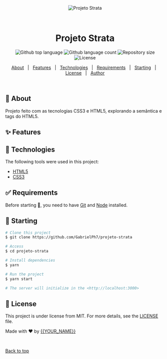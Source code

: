 <div align="center" id="top"> 
  <img src="Strata.gif" alt="Projeto Strata" />

&#xa0;

  <!-- <a href="https://projetostrata.netlify.app">Demo</a> -->
</div>

<h1 align="center">Projeto Strata</h1>

<p align="center">
  <img alt="Github top language" src="https://img.shields.io/github/languages/top/GabrielPh7/projeto-strata?color=56BEB8">

  <img alt="Github language count" src="https://img.shields.io/github/languages/count/GabrielPh7/projeto-strata?color=56BEB8">

  <img alt="Repository size" src="https://img.shields.io/github/repo-size/GabrielPh7/projeto-strata?color=56BEB8">

  <img alt="License" src="https://img.shields.io/github/license/GabrielPh7/projeto-strata?color=56BEB8">

  <!-- <img alt="Github issues" src="https://img.shields.io/github/issues/{GabrielPh}/projeto-strata?color=56BEB8" /> -->

  <!-- <img alt="Github forks" src="https://img.shields.io/github/forks/{GabrielPh}/projeto-strata?color=56BEB8" /> -->

  <!-- <img alt="Github stars" src="https://img.shields.io/github/stars/{GabrielPh}/projeto-strata?color=56BEB8" /> -->
</p>

<!-- Status -->

<!-- <h4 align="center">
	🚧  Projeto Strata 🚀 Under construction...  🚧
</h4>

<hr> -->

<p align="center">
  <a href="#dart-about">About</a> &#xa0; | &#xa0; 
  <a href="#sparkles-features">Features</a> &#xa0; | &#xa0;
  <a href="#rocket-technologies">Technologies</a> &#xa0; | &#xa0;
  <a href="#white_check_mark-requirements">Requirements</a> &#xa0; | &#xa0;
  <a href="#checkered_flag-starting">Starting</a> &#xa0; | &#xa0;
  <a href="#memo-license">License</a> &#xa0; | &#xa0;
  <a href="https://github.com/GabrielPh7" target="_blank">Author</a>
</p>

<br>

## :dart: About

Projeto feito com as tecnologias CSS3 e HTML5, explorando a semântica e tags do HTML5.

## :sparkles: Features

## :rocket: Technologies

The following tools were used in this project:

- [HTML5](https://developer.mozilla.org/pt-BR/docs/Web/HTML)
- [CSS3](https://developer.mozilla.org/pt-BR/docs/Web/CSS)

## :white_check_mark: Requirements

Before starting :checkered_flag:, you need to have [Git](https://git-scm.com) and [Node](https://nodejs.org/en/) installed.

## :checkered_flag: Starting

```bash
# Clone this project
$ git clone https://github.com/GabrielPh7/projeto-strata

# Access
$ cd projeto-strata

# Install dependencies
$ yarn

# Run the project
$ yarn start

# The server will initialize in the <http://localhost:3000>
```

## :memo: License

This project is under license from MIT. For more details, see the [LICENSE](LICENSE.md) file.

Made with :heart: by <a href="https://github.com/GabrielPh7" target="_blank">{{YOUR_NAME}}</a>

&#xa0;

<a href="#top">Back to top</a>
